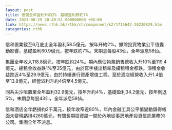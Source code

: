 ```yaml
---
layout: post
title: 信置全年盈利升約2%　基礎盈利跌約7%
date: 2023-08-29 20:49:51.000000000 +08:00
link: https://news.rthk.hk/rthk/ch/component/k2/1715642-20230829.htm
categories: rthk
---
```


信和置業截至6月底止全年盈利58.5億元，按年升約2%。撇除投資物業公平值變動影響，基礎盈利60.9億元，按年跌約7%。末期息每股43仙，全年派息58仙。

集團全年收入118.8億元，按年跌約24%。期內應佔物業銷售總收入升10%至119.4億元。總租金收益跌1%至35億元，由於寫字樓出租率及續租租金都跌。淨租金收益跌近4%至29.9億元，由於持續進行資產增值工程。至於酒店經營收入升1.4倍至13.8億元，經營溢利升約4倍至4.5億元。

同系尖沙咀置業全年盈利32.9億元，按年升約4%，基礎盈利34.2億元，按年倒退5%。末期息每股43仙，全年派息58仙。

信和酒店全年虧損約2千萬元，按年收窄近80%，年內金融工具公平值變動錄得帳面未變現虧損4260萬元，有關長期投資屬一間於內地從事房地產投資信託業務的公司。集團全年不派息。
